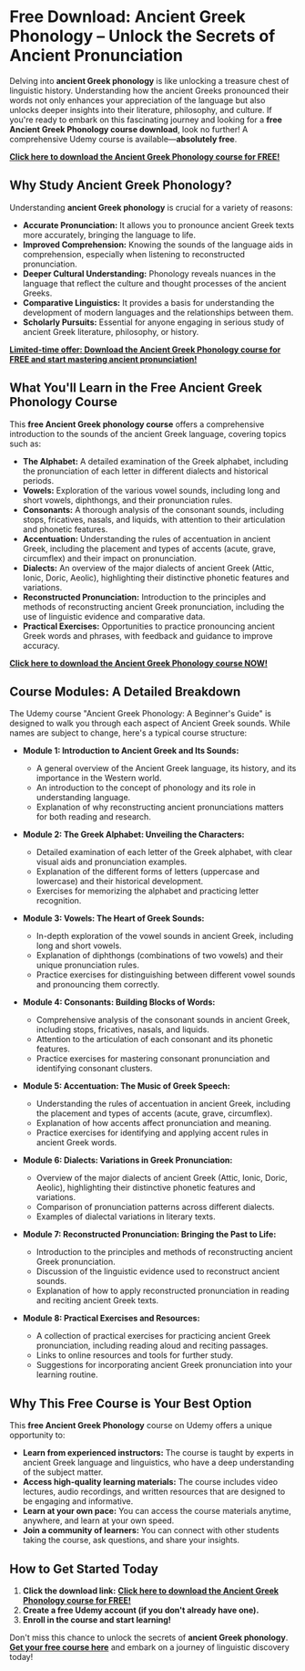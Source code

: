 # Free Download: Ancient Greek Phonology – Unlock the Secrets of Ancient Pronunciation

Delving into **ancient Greek phonology** is like unlocking a treasure chest of linguistic history. Understanding how the ancient Greeks pronounced their words not only enhances your appreciation of the language but also unlocks deeper insights into their literature, philosophy, and culture. If you're ready to embark on this fascinating journey and looking for a **free Ancient Greek Phonology course download**, look no further! A comprehensive Udemy course is available—**absolutely free**.

[**Click here to download the Ancient Greek Phonology course for FREE!**](https://udemywork.com/ancient-greek-phonology)

## Why Study Ancient Greek Phonology?

Understanding **ancient Greek phonology** is crucial for a variety of reasons:

*   **Accurate Pronunciation:** It allows you to pronounce ancient Greek texts more accurately, bringing the language to life.
*   **Improved Comprehension:** Knowing the sounds of the language aids in comprehension, especially when listening to reconstructed pronunciation.
*   **Deeper Cultural Understanding:** Phonology reveals nuances in the language that reflect the culture and thought processes of the ancient Greeks.
*   **Comparative Linguistics:** It provides a basis for understanding the development of modern languages and the relationships between them.
*   **Scholarly Pursuits:** Essential for anyone engaging in serious study of ancient Greek literature, philosophy, or history.

[**Limited-time offer: Download the Ancient Greek Phonology course for FREE and start mastering ancient pronunciation!**](https://udemywork.com/ancient-greek-phonology)

## What You'll Learn in the Free Ancient Greek Phonology Course

This **free Ancient Greek phonology course** offers a comprehensive introduction to the sounds of the ancient Greek language, covering topics such as:

*   **The Alphabet:** A detailed examination of the Greek alphabet, including the pronunciation of each letter in different dialects and historical periods.
*   **Vowels:** Exploration of the various vowel sounds, including long and short vowels, diphthongs, and their pronunciation rules.
*   **Consonants:** A thorough analysis of the consonant sounds, including stops, fricatives, nasals, and liquids, with attention to their articulation and phonetic features.
*   **Accentuation:** Understanding the rules of accentuation in ancient Greek, including the placement and types of accents (acute, grave, circumflex) and their impact on pronunciation.
*   **Dialects:** An overview of the major dialects of ancient Greek (Attic, Ionic, Doric, Aeolic), highlighting their distinctive phonetic features and variations.
*   **Reconstructed Pronunciation:** Introduction to the principles and methods of reconstructing ancient Greek pronunciation, including the use of linguistic evidence and comparative data.
*   **Practical Exercises:** Opportunities to practice pronouncing ancient Greek words and phrases, with feedback and guidance to improve accuracy.

[**Click here to download the Ancient Greek Phonology course NOW!**](https://udemywork.com/ancient-greek-phonology)

## Course Modules: A Detailed Breakdown

The Udemy course "Ancient Greek Phonology: A Beginner's Guide" is designed to walk you through each aspect of Ancient Greek sounds. While names are subject to change, here's a typical course structure:

*   **Module 1: Introduction to Ancient Greek and Its Sounds:**
    *   A general overview of the Ancient Greek language, its history, and its importance in the Western world.
    *   An introduction to the concept of phonology and its role in understanding language.
    *   Explanation of why reconstructing ancient pronunciations matters for both reading and research.

*   **Module 2: The Greek Alphabet: Unveiling the Characters:**
    *   Detailed examination of each letter of the Greek alphabet, with clear visual aids and pronunciation examples.
    *   Explanation of the different forms of letters (uppercase and lowercase) and their historical development.
    *   Exercises for memorizing the alphabet and practicing letter recognition.

*   **Module 3: Vowels: The Heart of Greek Sounds:**
    *   In-depth exploration of the vowel sounds in ancient Greek, including long and short vowels.
    *   Explanation of diphthongs (combinations of two vowels) and their unique pronunciation rules.
    *   Practice exercises for distinguishing between different vowel sounds and pronouncing them correctly.

*   **Module 4: Consonants: Building Blocks of Words:**
    *   Comprehensive analysis of the consonant sounds in ancient Greek, including stops, fricatives, nasals, and liquids.
    *   Attention to the articulation of each consonant and its phonetic features.
    *   Practice exercises for mastering consonant pronunciation and identifying consonant clusters.

*   **Module 5: Accentuation: The Music of Greek Speech:**
    *   Understanding the rules of accentuation in ancient Greek, including the placement and types of accents (acute, grave, circumflex).
    *   Explanation of how accents affect pronunciation and meaning.
    *   Practice exercises for identifying and applying accent rules in ancient Greek words.

*   **Module 6: Dialects: Variations in Greek Pronunciation:**
    *   Overview of the major dialects of ancient Greek (Attic, Ionic, Doric, Aeolic), highlighting their distinctive phonetic features and variations.
    *   Comparison of pronunciation patterns across different dialects.
    *   Examples of dialectal variations in literary texts.

*   **Module 7: Reconstructed Pronunciation: Bringing the Past to Life:**
    *   Introduction to the principles and methods of reconstructing ancient Greek pronunciation.
    *   Discussion of the linguistic evidence used to reconstruct ancient sounds.
    *   Explanation of how to apply reconstructed pronunciation in reading and reciting ancient Greek texts.

*   **Module 8: Practical Exercises and Resources:**
    *   A collection of practical exercises for practicing ancient Greek pronunciation, including reading aloud and reciting passages.
    *   Links to online resources and tools for further study.
    *   Suggestions for incorporating ancient Greek pronunciation into your learning routine.

## Why This Free Course is Your Best Option

This **free Ancient Greek Phonology** course on Udemy offers a unique opportunity to:

*   **Learn from experienced instructors:** The course is taught by experts in ancient Greek language and linguistics, who have a deep understanding of the subject matter.
*   **Access high-quality learning materials:** The course includes video lectures, audio recordings, and written resources that are designed to be engaging and informative.
*   **Learn at your own pace:** You can access the course materials anytime, anywhere, and learn at your own speed.
*   **Join a community of learners:** You can connect with other students taking the course, ask questions, and share your insights.

## How to Get Started Today

1.  **Click the download link:** [**Click here to download the Ancient Greek Phonology course for FREE!**](https://udemywork.com/ancient-greek-phonology)
2.  **Create a free Udemy account (if you don't already have one).**
3.  **Enroll in the course and start learning!**

Don't miss this chance to unlock the secrets of **ancient Greek phonology**. **[Get your free course here](https://udemywork.com/ancient-greek-phonology)** and embark on a journey of linguistic discovery today!
